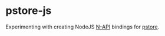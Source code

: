 # pstore-js

Experimenting with creating NodeJS [N-API](https://nodejs.org/api/n-api.html) bindings for [pstore](https:://github.com/paulhuggett/pstore).
